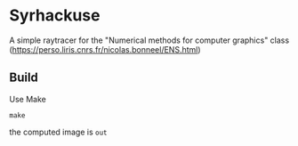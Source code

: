 # Syrhackuse

A simple raytracer for the "Numerical methods for computer graphics" class (https://perso.liris.cnrs.fr/nicolas.bonneel/ENS.html)

## Build

Use Make
```
make
```
the computed image is ```out```
